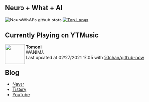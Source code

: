 ## Neuro + What + AI

![NeuroWhAI's github stats](https://github-readme-stats.vercel.app/api?username=neurowhai&count_private=true&show_icons=true)
[![Top Langs](https://github-readme-stats.vercel.app/api/top-langs/?username=neurowhai&layout=compact)](https://github.com/anuraghazra/github-readme-stats)

## Currently Playing on YTMusic

[<img align="left" height="65" src="https://lh3.googleusercontent.com/UjuO3CQHlzg2eaqlv5ZyORGTjbtz5z2qb5S1v9l_l5VeE-agv9OrtC3osPgQkREs4GKQ23qEwl8iNB0">](https://music.youtube.com/channel/UC_SxYlf03VsYYBJTXTZj7kw)

**Tomoni**  
WANIMA  
Last updated at 02/27/2021 17:05 with [20chan/github-now](https://github.com/20chan/github-now)

## Blog

- [Naver](http://blog.naver.com/neurowhai)
- [Tistory](http://neurowhai.tistory.com/)
- [YouTube](https://www.youtube.com/channel/UCB_v1xU6laBHOeH6z4L-Mtw)
